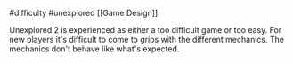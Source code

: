 #difficulty
#unexplored 
[[Game Design]]

Unexplored 2 is experienced as either a too difficult game or too easy.
For new players it's difficult to come to grips with the different mechanics. The mechanics don't behave like what's expected. 
